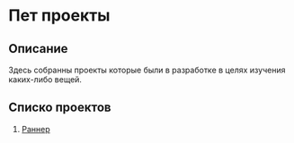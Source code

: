 # Пет проекты
## Описание
Здесь собранны проекты которые были в разработке в целях изучения каких-либо вещей.
## Списко проектов
1. [Раннер](https://github.com/Echolll/PP1_Runner)
